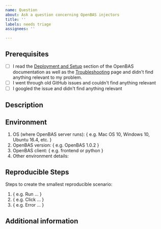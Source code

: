 ```yaml
---
name: Question
about: Ask a question concerning OpenBAS injectors
title: ''
labels: needs triage
assignees: ''

---
```


## Prerequisites

- [ ] I read the [Deployment and Setup](https://filigran.notion.site/OpenBAS-Public-Knowledge-Base-d411e5e477734c59887dad3649f20518) section of the OpenBAS documentation as well as the [Troubleshooting](https://filigran.notion.site/Troubleshooting-ebc8fb04137d495aad917bc20340b9a6) page and didn't find anything relevant to my problem.
- [ ] I went through old GitHub issues and couldn't find anything relevant
- [ ] I googled the issue and didn't find anything relevant

## Description

<!-- Please provide a clear and concise description of your question. -->

## Environment

1. OS (where OpenBAS server runs): { e.g. Mac OS 10, Windows 10, Ubuntu 16.4, etc. }
2. OpenBAS version: { e.g. OpenBAS 1.0.2 }
3. OpenBAS client: { e.g. frontend or python }
4. Other environment details:

## Reproducible Steps

Steps to create the smallest reproducible scenario:
1. { e.g. Run ... }
2. { e.g. Click ... }
3. { e.g. Error ... }

## Additional information

<!-- Any additional information, including logs or screenshots if you have any. -->
